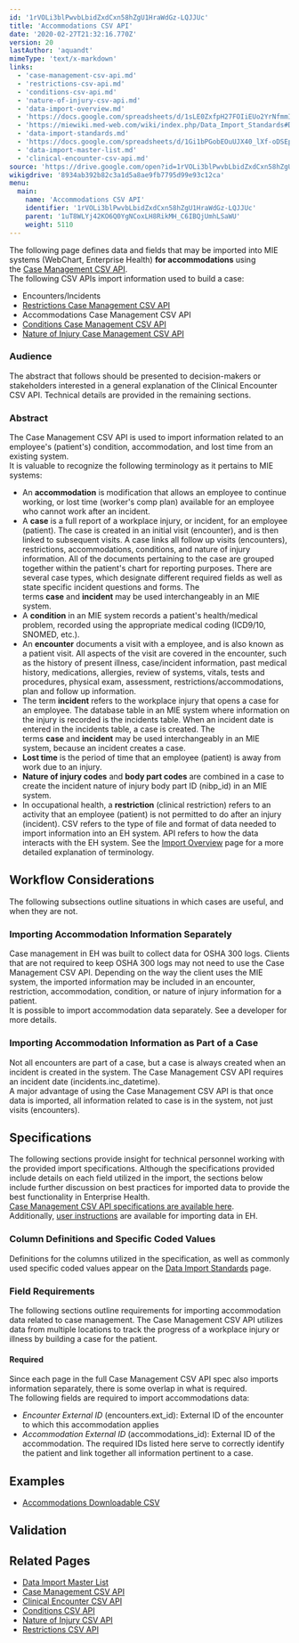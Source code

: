 ```yaml
---
id: '1rVOLi3blPwvbLbidZxdCxn58hZgU1HraWdGz-LQJJUc'
title: 'Accommodations CSV API'
date: '2020-02-27T21:32:16.770Z'
version: 20
lastAuthor: 'aquandt'
mimeType: 'text/x-markdown'
links:
  - 'case-management-csv-api.md'
  - 'restrictions-csv-api.md'
  - 'conditions-csv-api.md'
  - 'nature-of-injury-csv-api.md'
  - 'data-import-overview.md'
  - 'https://docs.google.com/spreadsheets/d/1sLE0ZxfpH27FOIiEUo2YrNfmmI7L-6MWS1aTJu7sVHM/edit#gid=219553741%7CThe'
  - 'https://miewiki.med-web.com/wiki/index.php/Data_Import_Standards#Data_Import_User_Instructions'
  - 'data-import-standards.md'
  - 'https://docs.google.com/spreadsheets/d/1Gi1bPGobEOuUJX40_lXf-oDSEpriLBUXyeJACUy7DaQ/pub?gid=1481656376&single=true&output=csv'
  - 'data-import-master-list.md'
  - 'clinical-encounter-csv-api.md'
source: 'https://drive.google.com/open?id=1rVOLi3blPwvbLbidZxdCxn58hZgU1HraWdGz-LQJJUc'
wikigdrive: '8934ab392b82c3a1d5a8ae9fb7795d99e93c12ca'
menu:
  main:
    name: 'Accommodations CSV API'
    identifier: '1rVOLi3blPwvbLbidZxdCxn58hZgU1HraWdGz-LQJJUc'
    parent: '1uT8WLYj42KO6Q0YgNCoxLH8RikMH_C6IBQjUmhLSaWU'
    weight: 5110
---
```

The following page defines data and fields that may be imported into MIE systems (WebChart, Enterprise Health) **for accommodations** using the [Case Management CSV API](case-management-csv-api.md).  
The following CSV APIs import information used to build a case:
* Encounters/Incidents
* [Restrictions Case Management CSV API](restrictions-csv-api.md)
* Accommodations Case Management CSV API
* [Conditions Case Management CSV API](conditions-csv-api.md)
* [Nature of Injury Case Management CSV API](nature-of-injury-csv-api.md)

  
### **Audience**  
  
The abstract that follows should be presented to decision-makers or stakeholders interested in a general explanation of the Clinical Encounter CSV API. Technical details are provided in the remaining sections.

  
### **Abstract**  
  
The Case Management CSV API is used to import information related to an employee's (patient's) condition, accommodation, and lost time from an existing system.  
It is valuable to recognize the following terminology as it pertains to MIE systems:
* An <strong>accommodation</strong> is modification that allows an employee to continue working, or lost time (worker's comp plan) available for an employee who cannot work after an incident.
* A <strong>case</strong> is a full report of a workplace injury, or incident, for an employee (patient). The case is created in an initial visit (encounter), and is then linked to subsequent visits. A case links all follow up visits (encounters), restrictions, accommodations, conditions, and nature of injury information. All of the documents pertaining to the case are grouped together within the patient's chart for reporting purposes. There are several case types, which designate different required fields as well as state specific incident questions and forms. The terms <strong>case</strong> and <strong>incident</strong> may be used interchangeably in an MIE system.
* A <strong>condition</strong> in an MIE system records a patient's health/medical problem, recorded using the appropriate medical coding (ICD9/10, SNOMED, etc.).
* An <strong>encounter</strong> documents a visit with a employee, and is also known as a patient visit. All aspects of the visit are covered in the encounter, such as the history of present illness, case/incident information, past medical history, medications, allergies, review of systems, vitals, tests and procedures, physical exam, assessment, restrictions/accommodations, plan and follow up information.
* The term <strong>incident</strong> refers to the workplace injury that opens a case for an employee. The database table in an MIE system where information on the injury is recorded is the incidents table. When an incident date is entered in the incidents table, a case is created. The terms <strong>case</strong> and <strong>incident</strong> may be used interchangeably in an MIE system, because an incident creates a case.
* <strong>Lost time</strong> is the period of time that an employee (patient) is away from work due to an injury.
* <strong>Nature of injury codes</strong> and <strong>body part codes</strong> are combined in a case to create the incident nature of injury body part ID (nibp_id) in an MIE system.
* In occupational health, a <strong>restriction</strong> (clinical restriction) refers to an activity that an employee (patient) is not permitted to do after an injury (incident).
CSV refers to the type of file and format of data needed to import information into an EH system. API refers to how the data interacts with the EH system. See the [Import Overview](data-import-overview.md) page for a more detailed explanation of terminology.

  
## **Workflow Considerations**  
  
The following subsections outline situations in which cases are useful, and when they are not.

  
### **Importing Accommodation Information Separately**  
  
Case management in EH was built to collect data for OSHA 300 logs. Clients that are not required to keep OSHA 300 logs may not need to use the Case Management CSV API. Depending on the way the client uses the MIE system, the imported information may be included in an encounter, restriction, accommodation, condition, or nature of injury information for a patient.  
It is possible to import accommodation data separately. See a developer for more details.

  
### **Importing Accommodation Information as Part of a Case**  
  
Not all encounters are part of a case, but a case is always created when an incident is created in the system. The Case Management CSV API requires an incident date (incidents.inc_datetime).  
A major advantage of using the Case Management CSV API is that once data is imported, all information related to case is in the system, not just visits (encounters).

  
## **Specifications**  
  
The following sections provide insight for technical personnel working with the provided import specifications. Although the specifications provided include details on each field utilized in the import, the sections below include further discussion on best practices for imported data to provide the best functionality in Enterprise Health.  
[Case Management CSV API specifications are available here](https://docs.google.com/spreadsheets/d/1sLE0ZxfpH27FOIiEUo2YrNfmmI7L-6MWS1aTJu7sVHM/edit#gid=219553741%7CThe).  
Additionally, [user instructions](https://miewiki.med-web.com/wiki/index.php/Data_Import_Standards#Data_Import_User_Instructions) are available for importing data in EH.

  
### **Column Definitions and Specific Coded Values**  
  
Definitions for the columns utilized in the specification, as well as commonly used specific coded values appear on the [Data Import Standards](data-import-standards.md) page.

  
### **Field Requirements**  
  
The following sections outline requirements for importing accommodation data related to case management. The Case Management CSV API utilizes data from multiple locations to track the progress of a workplace injury or illness by building a case for the patient.

  
#### **Required**  
  
Since each page in the full Case Management CSV API spec also imports information separately, there is some overlap in what is required.  
The following fields are required to import accommodations data:
* <em>Encounter External ID</em> (encounters.ext_id): External ID of the encounter to which this accommodation applies
* <em>Accommodation External ID</em> (accommodations_id): External ID of the accommodation.
The required IDs listed here serve to correctly identify the patient and link together all information pertinent to a case.

  
## **Examples**  

* [Accommodations Downloadable CSV](https://docs.google.com/spreadsheets/d/1Gi1bPGobEOuUJX40_lXf-oDSEpriLBUXyeJACUy7DaQ/pub?gid=1481656376&single=true&output=csv)

  
## **Validation**  


  
## **Related Pages**  

* [Data Import Master List](data-import-master-list.md)
* [Case Management CSV API](case-management-csv-api.md)
* [Clinical Encounter CSV API](clinical-encounter-csv-api.md)
* [Conditions CSV API](conditions-csv-api.md)
* [Nature of Injury CSV API](nature-of-injury-csv-api.md)
* [Restrictions CSV API](restrictions-csv-api.md)
